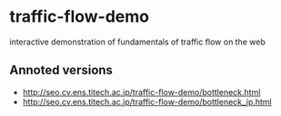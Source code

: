 # traffic-flow-demo
interactive demonstration of fundamentals of traffic flow on the web

## Annoted versions

- http://seo.cv.ens.titech.ac.jp/traffic-flow-demo/bottleneck.html
- http://seo.cv.ens.titech.ac.jp/traffic-flow-demo/bottleneck_jp.html
